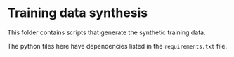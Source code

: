 # Training data synthesis

This folder contains scripts that generate the synthetic training data.

The python files here have dependencies listed in the `requirements.txt` file.
